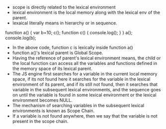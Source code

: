 - scope is directly related to the lexical environment
- lexical environment is the local memory along with the lexical env of the parent.
- lexaical literally means in hierarchy or in sequence.


function a() {
    var b=10;
    c();
    function c() {
        console.log();
    }
}
a();
console.log(b);

- In the above code, function c is lexically inside function a()
- function a()'s lexical parent is Global Scope.
- Having the reference of parent's lexical environment means, the child or the local function can access all the variables and functions defined in the memory space of its lexical parent.
- The JS engine first searches for a variable in the current local memory space, if its not found here it searches for the variable in the lexical environment of its parent, and if its still not found, then it searches that variable in the subsequent lexical environments, and the sequence goes on until the variable is found in some lexical environment or the lexical environment becomes NULL.
-  The mechanism of searching variables in the subsequent lexical environments is known as Scope Chain. 
-  If a variable is not found anywhere, then we say that the variable is not present in the scope chain.

